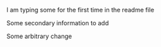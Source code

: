 I am typing some for the first time in the readme file

Some secondary information to add

Some arbitrary change
